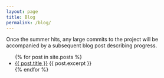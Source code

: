 ```yaml
---
layout: page
title: Blog
permalink: /blog/
---
```


Once the summer hits, any large commits to the project will be accompanied by a subsequent blog post describing progress.
<ul>
  {% for post in site.posts %}
    <li>
      <a href="{{site.baseurl}}{{ post.url }}">{{ post.title }}</a>
      {{ post.excerpt }}
    </li>
  {% endfor %}
</ul>